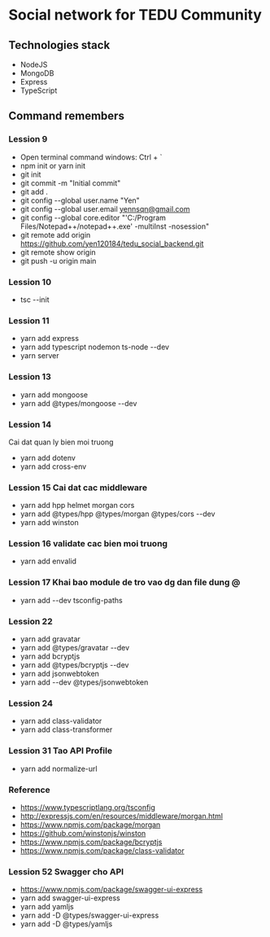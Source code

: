 # Social network for TEDU Community

## Technologies stack

- NodeJS
- MongoDB
- Express
- TypeScript

## Command remembers

### Lession 9

- Open terminal command windows: Ctrl + `
- npm init or yarn init
- git init
- git commit -m "Initial commit"
- git add .
- git config --global user.name "Yen"
- git config --global user.email yennsqn@gmail.com
- git config --global core.editor "'C:/Program Files/Notepad++/notepad++.exe' -multiInst -nosession"
- git remote add origin https://github.com/yen120184/tedu_social_backend.git
- git remote show origin
- git push -u origin main

### Lession 10

- tsc --init

### Lession 11

- yarn add express
- yarn add typescript nodemon ts-node --dev
- yarn server

### Lession 13

- yarn add mongoose
- yarn add @types/mongoose --dev

### Lession 14

Cai dat quan ly bien moi truong

- yarn add dotenv
- yarn add cross-env

### Lession 15 Cai dat cac middleware

- yarn add hpp helmet morgan cors
- yarn add @types/hpp @types/morgan @types/cors --dev
- yarn add winston

### Lession 16 validate cac bien moi truong

- yarn add envalid

### Lession 17 Khai bao module de tro vao dg dan file dung @

- yarn add --dev tsconfig-paths

### Lession 22

- yarn add gravatar
- yarn add @types/gravatar --dev
- yarn add bcryptjs
- yarn add @types/bcryptjs --dev
- yarn add jsonwebtoken
- yarn add --dev @types/jsonwebtoken

### Lession 24

- yarn add class-validator
- yarn add class-transformer

### Lession 31 Tao API Profile

- yarn add normalize-url

### Reference

- https://www.typescriptlang.org/tsconfig
- http://expressjs.com/en/resources/middleware/morgan.html
- https://www.npmjs.com/package/morgan
- https://github.com/winstonjs/winston
- https://www.npmjs.com/package/bcryptjs
- https://www.npmjs.com/package/class-validator

### Lession 52 Swagger cho API

- https://www.npmjs.com/package/swagger-ui-express
- yarn add swagger-ui-express
- yarn add yamljs
- yarn add -D @types/swagger-ui-express
- yarn add -D @types/yamljs
